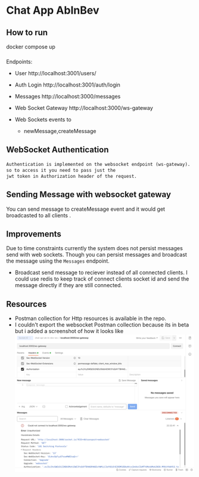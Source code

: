 # Chat App AbInBev

## How to run
 docker compose up

###
Endpoints:
- User
 http://localhost:3001/users/

 - Auth Login
 http://localhost:3001/auth/login

 - Messages
 http://localhost:3000/messages

 - Web Socket Gateway
  http://localhost:3000/ws-gateway

- Web Sockets events to 
  - newMessage,createMessage


 ## WebSocket Authentication
    Authentication is implemented on the websocket endpoint (ws-gateway). so to access it you need to pass just the 
    jwt token in Authorization header of the request.

## Sending Message with websocket gateway
   You can send message to createMessage event and it would get broadcasted to all clients .


## Improvements
  Due to time constraints currently the system does not persist messages send with web sockets. Though you can persist messages and broadcast the message using the `Messages` endpoint.
  - Broadcast send message to reciever instead of all connected clients. I could use redis to keep track of connect clients socket id and send the message directly if
  they are still connected.

## Resources
 -  Postman collection for Http resources  is available in the repo.
 - I couldn't export the websocket Postman collection because its in beta but i added a screenshot of how it looks like
 ![Screenshot](https://raw.githubusercontent.com/grincodes/ChatAppAbinBev/main/postman-websocket.png)  
  


